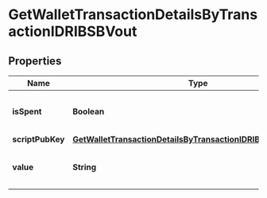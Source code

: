 

# GetWalletTransactionDetailsByTransactionIDRIBSBVout


## Properties

Name | Type | Description | Notes
------------ | ------------- | ------------- | -------------
**isSpent** | **Boolean** | Defines whether the output is spent or not. | 
**scriptPubKey** | [**GetWalletTransactionDetailsByTransactionIDRIBSBScriptPubKey**](GetWalletTransactionDetailsByTransactionIDRIBSBScriptPubKey.md) |  | 
**value** | **String** | Represents the sent/received amount. | 



